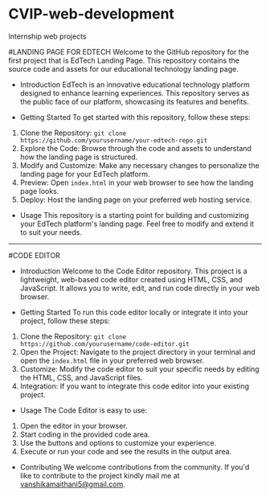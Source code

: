 # CVIP-web-development
Internship web projects

#LANDING PAGE FOR EDTECH
Welcome to the GitHub repository for the first project that is EdTech Landing Page.
This repository contains the source code and assets for our educational technology landing page.

* Introduction
EdTech is an innovative educational technology platform designed to enhance learning experiences.
This repository serves as the public face of our platform, showcasing its features and benefits.

* Getting Started
To get started with this repository, follow these steps:
1. Clone the Repository: `git clone https://github.com/yourusername/your-edtech-repo.git`
2. Explore the Code: Browse through the code and assets to understand how the landing page is structured.
3. Modify and Customize: Make any necessary changes to personalize the landing page for your EdTech platform.
4. Preview: Open `index.html` in your web browser to see how the landing page looks.
5. Deploy: Host the landing page on your preferred web hosting service.

* Usage
This repository is a starting point for building and customizing your EdTech platform's landing page. 
Feel free to modify and extend it to suit your needs.

-----------------------------------------------------------------------------------------------------------------------------------------

#CODE EDITOR

* Introduction
Welcome to the Code Editor repository. This project is a lightweight, web-based code editor created using HTML, CSS, and JavaScript.
It allows you to write, edit, and run code directly in your web browser.

* Getting Started
To run this code editor locally or integrate it into your project, follow these steps:
1. Clone the Repository: `git clone https://github.com/yourusername/code-editor.git`
2. Open the Project: Navigate to the project directory in your terminal and open the `index.html` file in your preferred web browser.
3. Customize: Modify the code editor to suit your specific needs by editing the HTML, CSS, and JavaScript files.
4. Integration: If you want to integrate this code editor into your existing project.

* Usage
The Code Editor is easy to use:
1. Open the editor in your browser.
2. Start coding in the provided code area.
3. Use the buttons and options to customize your experience.
4. Execute or run your code and see the results in the output area.

* Contributing
We welcome contributions from the community. If you'd like to contribute to the project kindly mail me at vanshikamaithani5@gmail.com.
